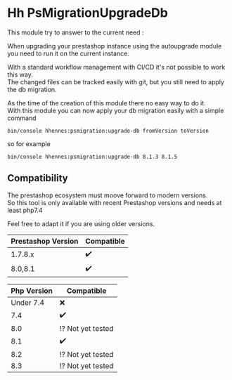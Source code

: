 # Hh PsMigrationUpgradeDb

This module try to answer to the current need :

When upgrading your prestashop instance using the autoupgrade module you need to run it on the current instance.

With a standard workflow management with CI/CD it's not possible to work this way.  
The changed files can be tracked easily with git, but you still need to apply the db migration.

As the time of the creation of this module there no easy way to do it.  
With this module you can now apply your db migration easily with a simple command

```
bin/console hhennes:psmigration:upgrade-db fromVersion toVersion
```

so for example

```
bin/console hhennes:psmigration:upgrade-db 8.1.3 8.1.5
```


Compatibility
---

The prestashop ecosystem must moove forward to modern versions.  
So this tool is only available with recent Prestashop versions and needs at least php7.4

Feel free to adapt it if you are using older versions.

| Prestashop Version | Compatible |
|--------------------| ---------|
| 1.7.8.x | :heavy_check_mark: |
| 8.0,8.1 | :heavy_check_mark: |



| Php Version | Compatible                   |
|-------------|------------------------------|
| Under 7.4   | :x:           |
| 7.4         | :heavy_check_mark:           |
| 8.0         | :interrobang: Not yet tested |
| 8.1         | :heavy_check_mark: |
| 8.2         | :interrobang: Not yet tested |
| 8.3         | :interrobang: Not yet tested |
